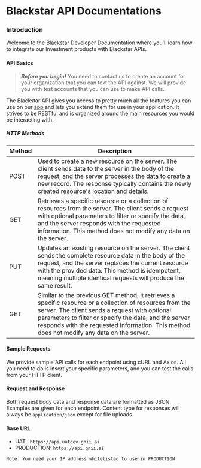 # Blackstar API Documentations

### Introduction

Welcome to the Blackstar Developer Documentation where you'll learn how to integrate our Investment products with Blackstar APIs.

#### API Basics

> **_Before you begin!_**
> You need to contact us to create an account for your organization that you can text the API against. We will provide you with test accounts that you can use to make API calls.

The Blackstar API gives you access tp pretty much all the features you can use on our [app]() and lets you extend them for use in your application. It strives to be RESTful and is organized around the main resources you would be interacting with.

##### HTTP Methods

| Method | Description                                                                                                                                                                                                                                                                                                       |
| ------ | ----------------------------------------------------------------------------------------------------------------------------------------------------------------------------------------------------------------------------------------------------------------------------------------------------------------- |
| POST   | Used to create a new resource on the server. The client sends data to the server in the body of the request, and the server processes the data to create a new record. The response typically contains the newly created resource's location and details.                                                         |
| GET    | Retrieves a specific resource or a collection of resources from the server. The client sends a request with optional parameters to filter or specify the data, and the server responds with the requested information. This method does not modify any data on the server.                                        |
| PUT    | Updates an existing resource on the server. The client sends the complete resource data in the body of the request, and the server replaces the current resource with the provided data. This method is idempotent, meaning multiple identical requests will produce the same result.                             |
| GET    | Similar to the previous GET method, it retrieves a specific resource or a collection of resources from the server. The client sends a request with optional parameters to filter or specify the data, and the server responds with the requested information. This method does not modify any data on the server. |

#### Sample Requests

We provide sample API calls for each endpoint using cURL and Axios. All you need to do is insert your specific parameters, and you can test the calls from your HTTP client.

#### Request and Response

Both request body data and response data are formatted as JSON. Examples are given for each endpoint. Content type for responses will always be `application/json` except for file uploads.

#### Base URL

- UAT : `https://api.uatdev.gnii.ai`
- PRODUCTION: `https://api.gnii.ai`

`Note: You need your IP address whitelisted to use in PRODUCTION`
